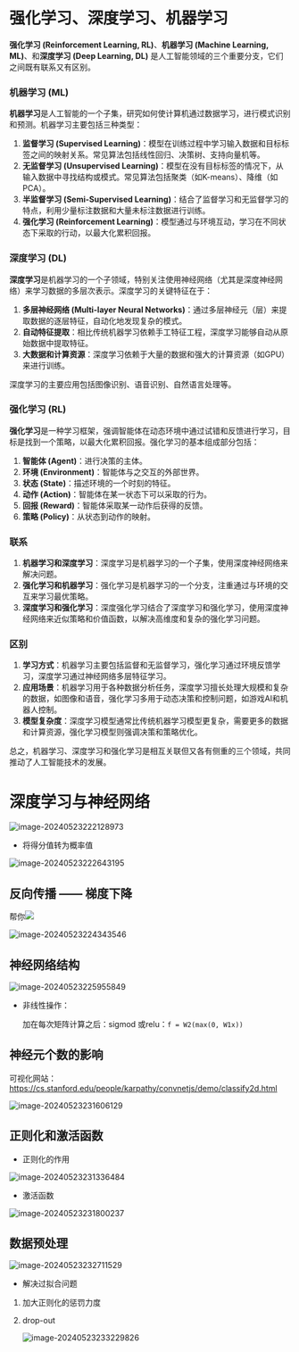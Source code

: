 # 强化学习、深度学习、机器学习

**强化学习 (Reinforcement Learning, RL)**、**机器学习 (Machine Learning, ML)**、和**深度学习 (Deep Learning, DL)** 是人工智能领域的三个重要分支，它们之间既有联系又有区别。

### 机器学习 (ML)
**机器学习**是人工智能的一个子集，研究如何使计算机通过数据学习，进行模式识别和预测。机器学习主要包括三种类型：

1. **监督学习 (Supervised Learning)**：模型在训练过程中学习输入数据和目标标签之间的映射关系。常见算法包括线性回归、决策树、支持向量机等。
2. **无监督学习 (Unsupervised Learning)**：模型在没有目标标签的情况下，从输入数据中寻找结构或模式。常见算法包括聚类（如K-means）、降维（如PCA）。
3. **半监督学习 (Semi-Supervised Learning)**：结合了监督学习和无监督学习的特点，利用少量标注数据和大量未标注数据进行训练。
4. **强化学习 (Reinforcement Learning)**：模型通过与环境互动，学习在不同状态下采取的行动，以最大化累积回报。

### 深度学习 (DL)
**深度学习**是机器学习的一个子领域，特别关注使用神经网络（尤其是深度神经网络）来学习数据的多层次表示。深度学习的关键特征在于：

1. **多层神经网络 (Multi-layer Neural Networks)**：通过多层神经元（层）来提取数据的逐层特征，自动化地发现复杂的模式。
2. **自动特征提取**：相比传统机器学习依赖手工特征工程，深度学习能够自动从原始数据中提取特征。
3. **大数据和计算资源**：深度学习依赖于大量的数据和强大的计算资源（如GPU）来进行训练。

深度学习的主要应用包括图像识别、语音识别、自然语言处理等。

### 强化学习 (RL)
**强化学习**是一种学习框架，强调智能体在动态环境中通过试错和反馈进行学习，目标是找到一个策略，以最大化累积回报。强化学习的基本组成部分包括：

1. **智能体 (Agent)**：进行决策的主体。
2. **环境 (Environment)**：智能体与之交互的外部世界。
3. **状态 (State)**：描述环境的一个时刻的特征。
4. **动作 (Action)**：智能体在某一状态下可以采取的行为。
5. **回报 (Reward)**：智能体采取某一动作后获得的反馈。
6. **策略 (Policy)**：从状态到动作的映射。

### 联系
1. **机器学习和深度学习**：深度学习是机器学习的一个子集，使用深度神经网络来解决问题。
2. **强化学习和机器学习**：强化学习是机器学习的一个分支，注重通过与环境的交互来学习最优策略。
3. **深度学习和强化学习**：深度强化学习结合了深度学习和强化学习，使用深度神经网络来近似策略和价值函数，以解决高维度和复杂的强化学习问题。

### 区别
1. **学习方式**：机器学习主要包括监督和无监督学习，强化学习通过环境反馈学习，深度学习通过神经网络多层特征学习。
2. **应用场景**：机器学习用于各种数据分析任务，深度学习擅长处理大规模和复杂的数据，如图像和语音，强化学习多用于动态决策和控制问题，如游戏AI和机器人控制。
3. **模型复杂度**：深度学习模型通常比传统机器学习模型更复杂，需要更多的数据和计算资源，强化学习模型则强调决策和策略优化。

总之，机器学习、深度学习和强化学习是相互关联但又各有侧重的三个领域，共同推动了人工智能技术的发展。

# 深度学习与神经网络

![image-20240523222128973](https://typora-dusong.oss-cn-chengdu.aliyuncs.com/image-20240523222128973.png)

- 将得分值转为概率值

![image-20240523222643195](https://typora-dusong.oss-cn-chengdu.aliyuncs.com/image-20240523222643195.png)

## 反向传播 —— 梯度下降

 帮你![](https://typora-dusong.oss-cn-chengdu.aliyuncs.com/image-20240523223735820.png)

![image-20240523224343546](https://typora-dusong.oss-cn-chengdu.aliyuncs.com/image-20240523224343546.png)

## 神经网络结构

![image-20240523225955849](https://typora-dusong.oss-cn-chengdu.aliyuncs.com/image-20240523225955849.png)

- 非线性操作：

  加在每次矩阵计算之后：sigmod 或relu：`f = W2(max(0, W1x))`

## 神经元个数的影响

  可视化网站：https://cs.stanford.edu/people/karpathy/convnetjs/demo/classify2d.html 

![image-20240523231606129](https://typora-dusong.oss-cn-chengdu.aliyuncs.com/image-20240523231606129.png)

## 正则化和激活函数

- 正则化的作用

![image-20240523231336484](https://typora-dusong.oss-cn-chengdu.aliyuncs.com/image-20240523231336484.png)

-  激活函数

![image-20240523231800237](https://typora-dusong.oss-cn-chengdu.aliyuncs.com/image-20240523231800237.png)

## 数据预处理

 ![image-20240523232711529](https://typora-dusong.oss-cn-chengdu.aliyuncs.com/image-20240523232711529.png)



- 解决过拟合问题

1. 加大正则化的惩罚力度 

2. drop-out

   ![image-20240523233229826](https://typora-dusong.oss-cn-chengdu.aliyuncs.com/image-20240523233229826.png)
